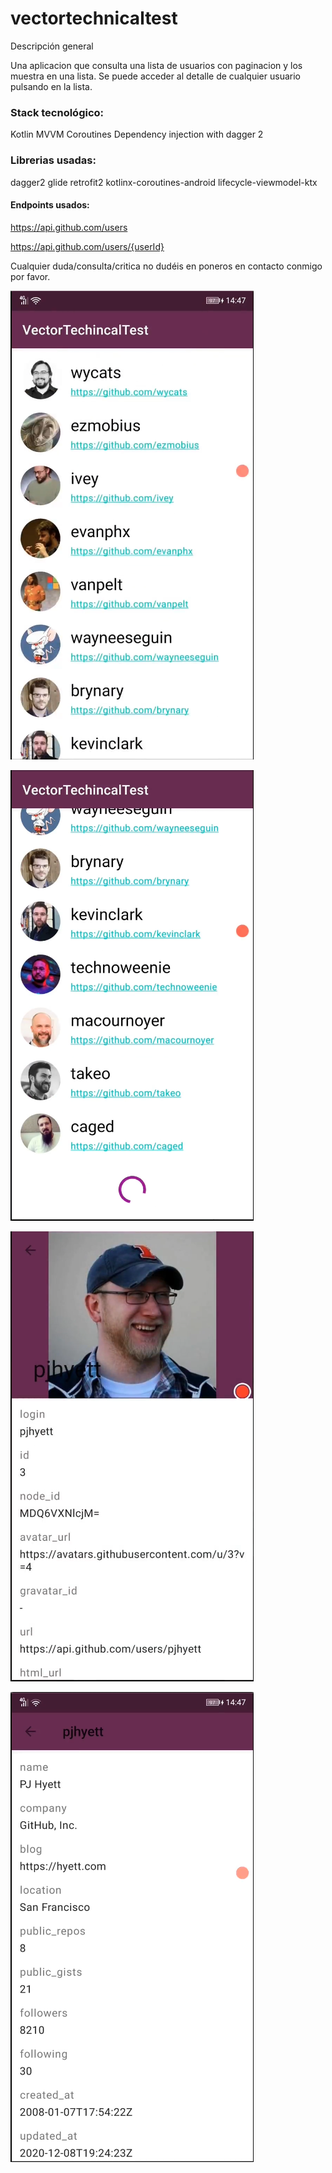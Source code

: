 # vectortechnicaltest

Descripción general

Una aplicacion que consulta una lista de usuarios con paginacion y los muestra en una lista.
Se puede acceder al detalle de cualquier usuario pulsando en la lista.

### Stack tecnológico:
Kotlin
MVVM
Coroutines
Dependency injection with dagger 2

### Librerias usadas:
dagger2
glide
retrofit2
kotlinx-coroutines-android
lifecycle-viewmodel-ktx


#### Endpoints usados:
https://api.github.com/users

https://api.github.com/users/{userId}

Cualquier duda/consulta/critica no dudéis en poneros en contacto conmigo por favor.

![User List](/images/01_apppreview.png)

![User List with loading](/images/02_apppreview.png)

![User Detail](/images/03_apppreview.png)

![User Detail collapsed foto/title](/images/04_apppreview.png)
